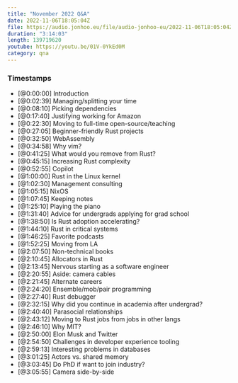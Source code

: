```yaml
---
title: "November 2022 Q&A"
date: 2022-11-06T18:05:04Z
file: https://audio.jonhoo.eu/file/audio-jonhoo-eu/2022-11-06T18:05:04Z.mp3
duration: "3:14:03"
length: 139719620
youtube: https://youtu.be/01V-0YkEd0M
category: qna
---
```


### Timestamps

- [@0:00:00] Introduction
- [@0:02:39] Managing/splitting your time
- [@0:08:10] Picking dependencies
- [@0:17:40] Justifying working for Amazon
- [@0:22:30] Moving to full-time open-source/teaching
- [@0:27:05] Beginner-friendly Rust projects
- [@0:32:50] WebAssembly
- [@0:34:58] Why vim?
- [@0:41:25] What would you remove from Rust?
- [@0:45:15] Increasing Rust complexity
- [@0:52:55] Copilot
- [@1:00:00] Rust in the Linux kernel
- [@1:02:30] Management consulting
- [@1:05:15] NixOS
- [@1:07:45] Keeping notes
- [@1:25:10] Playing the piano
- [@1:31:40] Advice for undergrads applying for grad school
- [@1:38:50] Is Rust adoption accelerating?
- [@1:44:10] Rust in critical systems
- [@1:46:25] Favorite podcasts
- [@1:52:25] Moving from LA
- [@2:07:50] Non-technical books
- [@2:10:45] Allocators in Rust
- [@2:13:45] Nervous starting as a software engineer
- [@2:20:55] Aside: camera cables
- [@2:21:45] Alternate careers
- [@2:24:20] Ensemble/mob/pair programming
- [@2:27:40] Rust debugger
- [@2:32:15] Why did you continue in academia after undergrad?
- [@2:40:40] Parasocial relationships
- [@2:43:12] Moving to Rust jobs from jobs in other langs
- [@2:46:10] Why MIT?
- [@2:50:00] Elon Musk and Twitter
- [@2:54:50] Challenges in developer experience tooling
- [@2:59:13] Interesting problems in databases
- [@3:01:25] Actors vs. shared memory
- [@3:03:45] Do PhD if want to join industry?
- [@3:05:55] Camera side-by-side
